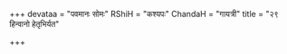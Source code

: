 +++
devataa = "पवमानः सोमः"
RShiH = "कश्यपः"
ChandaH = "गायत्री"
title = "२९ हिन्वानो हेतृभिर्यत"

+++
